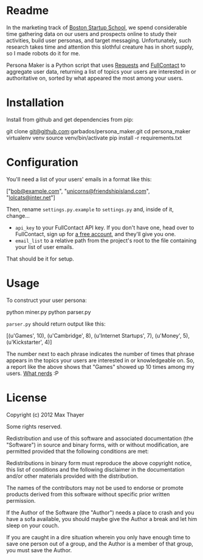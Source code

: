 # Readme

In the marketing track of [Boston Startup School](http://www.bostonstartupschool.com/), we spend considerable time gathering data on our users and prospects online to study their activities, build user personas, and target messaging. Unfortunately, such research takes time and attention this slothful creature has in short supply, so I made robots do it for me.

Persona Maker is a Python script that uses [Requests](http://docs.python-requests.org/en/latest/) and [FullContact](http://www.fullcontact.com/) to aggregate user data, returning a list of topics your users are interested in or authoritative on, sorted by what appeared the most among your users.

# Installation

Install from github and get dependencies from pip:

  git clone git@github.com:garbados/persona_maker.git
  cd persona_maker
  virtualenv venv
  source venv/bin/activate
  pip install -r requirements.txt
  
# Configuration

You'll need a list of your users' emails in a format like this:

  ["bob@example.com", "unicorns@friendshipisland.com", "lolcats@inter.net"]
  
Then, rename `settings.py.example` to `settings.py` and, inside of it, change...

* `api_key` to your FullContact API key. If you don't have one, head over to FullContact, sign up for [a free account](http://www.fullcontact.com/developer/pricing/), and they'll give you one.
* `email_list` to a relative path from the project's root to the file containing your list of user emails.

That should be it for setup. 

# Usage

To construct your user persona:

  python miner.py
  python parser.py
  
`parser.py` should return output like this:

  [(u'Games', 10), (u'Cambridge', 8), (u'Internet Startups', 7), (u'Money', 5), (u'Kickstarter', 4)]
  
The number next to each phrase indicates the number of times that phrase appears in the topics your users are interested in or knowledgeable on. So, a report like the above shows that "Games" showed up 10 times among my users. [What nerds](http://www.maxthayer.org/games) :P

# License

Copyright (c) 2012 Max Thayer

Some rights reserved.

Redistribution and use of this software and associated documentation (the "Software") in source and binary forms, with or without modification, are permitted provided that the following conditions are met:

Redistributions in binary form must reproduce the above copyright notice, this list of conditions and the following disclaimer in the documentation and/or other materials provided with the distribution.

The names of the contributors may not be used to endorse or promote products derived from this software without specific prior written permission.

If the Author of the Software (the "Author") needs a place to crash and you have a sofa available, you should maybe give the Author a break and let him sleep on your couch.

If you are caught in a dire situation wherein you only have enough time to save one person out of a group, and the Author is a member of that group, you must save the Author.